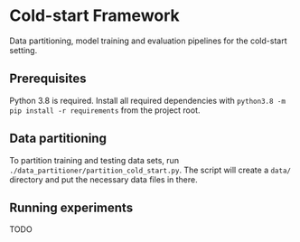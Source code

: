 # Cold-start Framework
Data partitioning, model training and evaluation pipelines for the cold-start setting.

## Prerequisites
Python 3.8 is required. 
Install all required dependencies with `python3.8 -m pip install -r requirements` from the project root. 

## Data partitioning
To partition training and testing data sets, run `./data_partitioner/partition_cold_start.py`. The script will create a `data/` directory and put the necessary data files in there.

## Running experiments
TODO
